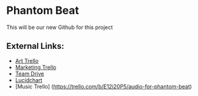 # Phantom Beat
This will be our new Github for this project


## External Links: 
- [Art Trello](https://trello.com/b/xdhSBZAj/art-sprints)
- [Marketing Trello](https://trello.com/b/CtmlBfKD/marketing-sprints)
- [Team Drive](https://drive.google.com/drive/folders/0AJwl0Ylz6GJuUk9PVA)
- [Lucidchart](https://www.lucidchart.com/invitations/accept/bdd6ad5c-e866-4ed8-94a5-be69f5444c1e)
- [Music Trello] (https://trello.com/b/E12j20P5/audio-for-phantom-beat)
